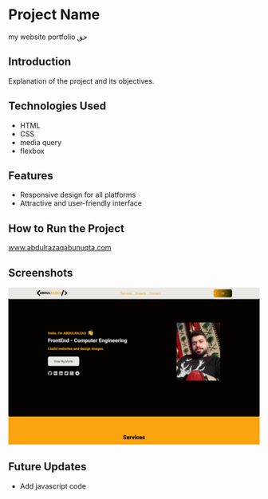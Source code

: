 # Project Name
my website portfolio
حق

## Introduction

Explanation of the project and its objectives.

## Technologies Used

- HTML
- CSS
-  media query
-  flexbox

## Features

- Responsive design for all platforms
- Attractive and user-friendly interface

## How to Run the Project

www.abdulrazaqabunuqta.com

## Screenshots

<img src="https://github.com/Abdulrazaq-abunuqta/myWebSite/blob/main/img/project/protofilio.png"/>

## Future Updates

- Add javascript code

